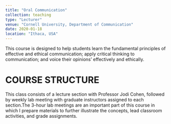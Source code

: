 ```yaml
---
title: "Oral Communication"
collection: teaching
type: "Lecturer"
venue: "Cornell University, Department of Communication"
date: 2020-01-18
location: "Ithaca, USA" 
---
```


This course is designed to help students learn the fundamental principles of effective and ethical communication; apply critical thinking to communication; and voice their opinions’ effectively and ethically.

COURSE STRUCTURE
======
This class consists of a lecture section with Professor Jodi Cohen, followed by weekly lab meeting with graduate instructors assigned to each section.The 3-hour lab meetings are an important part of this course in which I prepare materials to further illustrate the concepts, lead classroom activities, and grade assignments. 

